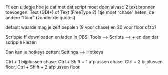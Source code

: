 Ff een uitlegje hoe je dat met dat script moet doen alvast:
2 text bronnen toevoegen: Text (GDI+) of Text (FreeType 2)
1tje moet “chase” heten, de andere “floor” (zonder de quotes)

default waarde mag je zelf bepalen (9 voor chase) en 30 voor floor ofzo?

Scrippie ff downloaden en laden in OBS:
Tools —> Scripts —> + en dan dat scrippie kiezen

Dan kan je hotkeys zetten:
Settings —> Hotkeys

Ctrl + 1 bijplussen chase.
Ctrl + Shift + 1 afplussen chase.
Ctrl + 2 bijplussen floor.
Ctrl + Shift + 2 afplussen floor.

